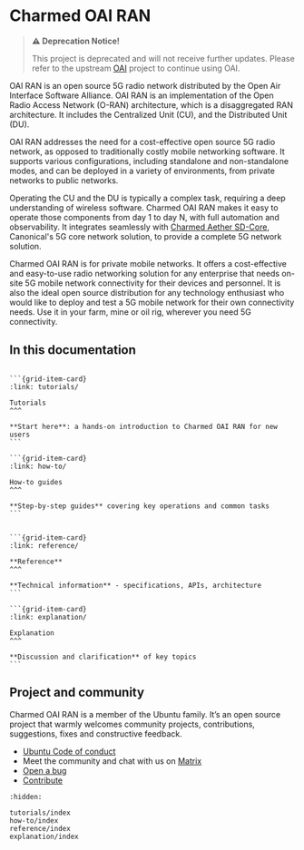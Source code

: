 # Charmed OAI RAN

> **:warning: Deprecation Notice!**
>
> This project is deprecated and will not receive further updates. Please refer to the upstream [OAI](https://openairinterface.org/) project to continue using OAI.

OAI RAN is an open source 5G radio network distributed by the Open Air Interface Software Alliance. OAI RAN is an implementation of the Open Radio Access Network (O-RAN) architecture, which is a disaggregated RAN architecture. It includes the Centralized Unit (CU), and the Distributed Unit (DU).

OAI RAN addresses the need for a cost-effective open source 5G radio network, as opposed to traditionally costly mobile networking software. It supports various configurations, including standalone and non-standalone modes, and can be deployed in a variety of environments, from private networks to public networks.

Operating the CU and the DU is typically a complex task, requiring a deep understanding of wireless software. Charmed OAI RAN makes it easy to operate those components from day 1 to day N, with full automation and observability. It integrates seamlessly with [Charmed Aether SD-Core](https://canonical-charmed-aether-sd-core.readthedocs-hosted.com/en/latest/), Canonical's 5G core network solution, to provide a complete 5G network solution.

Charmed OAI RAN is for private mobile networks. It offers a cost-effective and easy-to-use radio networking solution for any enterprise that needs on-site 5G mobile network connectivity for their devices and personnel. It is also the ideal open source distribution for any technology enthusiast who would like to deploy and test a 5G mobile network for their own connectivity needs. Use it in your farm, mine or oil rig, wherever you need 5G connectivity.

## In this documentation

````{grid} 1 1 2 2

```{grid-item-card}
:link: tutorials/

Tutorials
^^^

**Start here**: a hands-on introduction to Charmed OAI RAN for new users
```

```{grid-item-card}
:link: how-to/

How-to guides
^^^

**Step-by-step guides** covering key operations and common tasks
```

````


````{grid} 1 1 2 2

```{grid-item-card}
:link: reference/

**Reference**
^^^

**Technical information** - specifications, APIs, architecture
```

```{grid-item-card}
:link: explanation/

Explanation
^^^

**Discussion and clarification** of key topics
```

````

## Project and community

Charmed OAI RAN is a member of the Ubuntu family. It’s an open source project that warmly welcomes community projects, contributions, suggestions, fixes and constructive feedback.

- [Ubuntu Code of conduct](https://ubuntu.com/community/ethos/code-of-conduct)
- Meet the community and chat with us on [Matrix](https://matrix.to/#/#charmhub-charmed5g:ubuntu.com)
- [Open a bug](https://github.com/canonical/charmed-oai-ran/issues)
- [Contribute](https://github.com/canonical/charmed-oai-ran/)

```{toctree}
:hidden:

tutorials/index
how-to/index
reference/index
explanation/index
```
